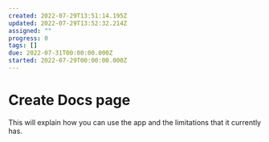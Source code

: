 ```yaml
---
created: 2022-07-29T13:51:14.195Z
updated: 2022-07-29T13:52:32.214Z
assigned: ""
progress: 0
tags: []
due: 2022-07-31T00:00:00.000Z
started: 2022-07-29T00:00:00.000Z
---
```


# Create Docs page

This will explain how you can use the app and the limitations that it currently has.
